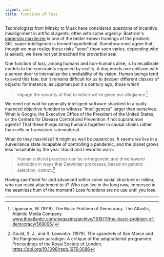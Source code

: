 ```yaml
---
layout: post
title: functions of loss
---
```


Technologists from Minsky to Musk have considered questions of incentive misalignment in artificial agents, often with some urgency: Bostrom's [paperclip maximizer](https://nickbostrom.com/ethics/ai.html) is one of the better known framings of the problem. Still, super-intelligence is termed hypothetical. Somehow most agree that, though we may realize these risks "soon" (how soon varies, depending who is asked), we have not yet breached the proverbial seal.

One function of loss, among humans and non-humans alike, is to recalibrate models to the constraints imposed by reality. A dog needs one collision with a screen door to internalize the unreliability of its vision. Human beings tend to avoid this fate, but it remains difficult for us to deciper different classes of objects: for instance, as Lippman put it a century ago, those which

> impugn the security of that to which we've given our allegiance.[^1]

We need not wait for generally intelligent software shackled to a badly nuanced objective function to witness "intelligences" larger than ourselves. What is Google, the Executive Office of the President of the United States, or the Centers for Disease Control and Prevention if not suprahuman agents? That these things string humans together in causal chains rather than cells or transistors is immaterial.

What do they maximize? It might as well be paperclips. It seems we live in a surveillance state incapable of controlling a pandemic, and the planet grows less hospitable by the year. Gould and Lewontin warn:

> Human cultural practices can be orthogenetic and drive toward extinction in ways that Darwinian processes, based on genetic selection, cannot.[^2]

Having sacrificed for and advanced within some social structure or milieu, who can resist attachment to it? Who can live in the long now, immersed in the seamless hum of the moment? Loss functions are no use until you lose.

---

[^1]: Lippmann, W. (1919). The Basic Problem of Democracy. The Atlantic, Atlantic Media Company. <a href="www.theatlantic.com/magazine/archive/1919/11/the-basic-problem-of-democracy/569095/">www.theatlantic.com/magazine/archive/1919/11/the-basic-problem-of-democracy/569095/</a>. 

[^2]: Gould, S. J., and R. Lewontin. (1979). The spandrels of San Marco and the Panglossian paradigm: A critique of the adaptationist programme. Proceedings of the Royal Society of London. <a href="https://doi.org/10.1098/rspb.1979.0086">https://doi.org/10.1098/rspb.1979.0086</a>

